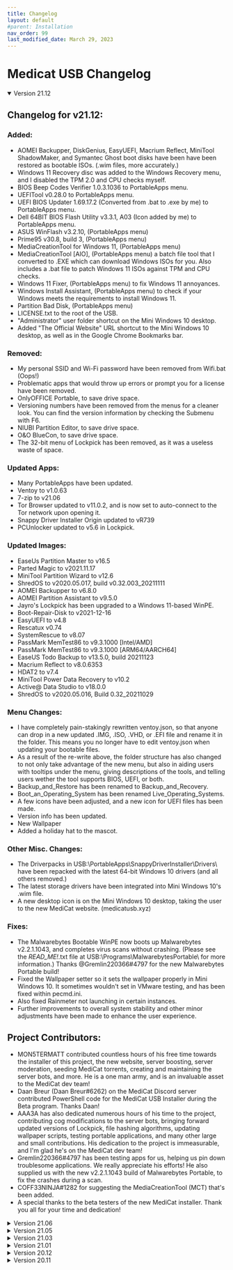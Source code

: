 ```yaml
---
title: Changelog
layout: default
#parent: Installation
nav_order: 99
last_modified_date: March 29, 2023
---
```

# Medicat USB Changelog

<details open markdown="block">
<summary>Version 21.12</summary>

Changelog for v21.12:
---

### Added:
* AOMEI Backupper, DiskGenius, EasyUEFI, Macrium Reflect, MiniTool ShadowMaker, and Symantec Ghost boot disks have been have been restored as bootable ISOs. (.wim files, more accurately.)
* Windows 11 Recovery disc was added to the Windows Recovery menu, and I disabled the TPM 2.0 and CPU checks myself.
* BIOS Beep Codes Verifier 1.0.3.1036 to PortableApps menu.
* UEFITool v0.28.0 to PortableApps menu.
* UEFI BIOS Updater 1.69.17.2 (Converted from .bat to .exe by me) to PortableApps menu.
* Dell 64BIT BIOS Flash Utility v3.3.1, A03 (Icon added by me) to PortableApps menu.
* ASUS WinFlash v3.2.10, (PortableApps menu)
* Prime95 v30.8, build 3, (PortableApps menu)
* MediaCreationTool for Windows 11, (PortableApps menu)
* MediaCreationTool [AIO], (PortableApps menu) a batch file tool that I converted to .EXE which can download Windows ISOs for you. Also includes a .bat file to patch Windows 11 ISOs against TPM and CPU checks.
* Windows 11 Fixer, (PortableApps menu) to fix Windows 11 annoyances.
* Windows Install Assistant, (PortableApps menu) to check if your Windows meets the requirements to install Windows 11.
* Partition Bad Disk, (PortableApps menu)
* LICENSE.txt to the root of the USB.
* "Administrator" user folder shortcut on the Mini Windows 10 desktop.
* Added "The Official Website" URL shortcut to the Mini Windows 10 desktop, as well as in the Google Chrome Bookmarks bar.


### Removed: 
* My personal SSID and Wi-Fi password have been removed from Wifi.bat (Oops!)
* Problematic apps that would throw up errors or prompt you for a license have been removed.
* OnlyOFFICE Portable, to save drive space.
* Versioning numbers have been removed from the menus for a cleaner look. You can find the version information by checking the Submenu with F6.
* NIUBI Partition Editor, to save drive space.
* O&O BlueCon, to save drive space.
* The 32-bit menu of Lockpick has been removed, as it was a useless waste of space.

### Updated Apps:
* Many PortableApps have been updated.
* Ventoy to v1.0.63
* 7-zip to v21.06
* Tor Browser updated to v11.0.2, and is now set to auto-connect to the Tor network upon opening it. 
* Snappy Driver Installer Origin updated to vR739
* PCUnlocker updated to v5.6 in Lockpick.

### Updated Images:
* EaseUs Partition Master to v16.5
* Parted Magic to v2021.11.17
* MiniTool Partition Wizard to v12.6
* ShredOS to v2020.05.017, build v0.32.003_20211111
* AOMEI Backupper to v6.8.0
* AOMEI Partition Assistant to v9.5.0
* Jayro's Lockpick has been upgraded to a Windows 11-based WinPE.
* Boot-Repair-Disk to v2021-12-16
* EasyUEFI to v4.8
* Rescatux v0.74
* SystemRescue to v8.07
* PassMark MemTest86 to v9.3.1000 [Intel/AMD]
* PassMark MemTest86 to v9.3.1000 [ARM64/AARCH64]
* EaseUS Todo Backup to v13.5.0, build 20211123
* Macrium Reflect to v8.0.6353
* HDAT2 to v7.4
* MiniTool Power Data Recovery to v10.2
* Active@ Data Studio to v18.0.0
* ShredOS to v2020.05.016, Build 0.32_20211029

### Menu Changes:
* I have completely pain-stakingly rewritten ventoy.json, so that anyone can drop in a new updated .IMG, .ISO, .VHD, or .EFI file and rename it in the folder. This means you no longer have to edit ventoy.json when updating your bootable files.
* As a result of the re-write above, the folder structure has also changed to not only take advantage of the new menu, but also in aiding users with tooltips under the menu, giving descriptions of the tools, and telling users wether the tool supports BIOS, UEFI, or both.
* Backup_and_Restore has been renamed to Backup_and_Recovery.
* Boot_an_Operating_System has been renamed Live_Operating_Systems.
* A few icons have been adjusted, and a new icon for UEFI files has been made.
* Version info has been updated.
* New Wallpaper
* Added a holiday hat to the mascot.

### Other Misc. Changes:
* The Driverpacks in USB:\PortableApps\SnappyDriverInstaller\Drivers\ have been repacked with the latest 64-bit Windows 10 drivers (and all others removed.)
* The latest storage drivers have been integrated into Mini Windows 10's .wim file.
* A new desktop icon is on the Mini Windows 10 desktop, taking the user to the new MediCat website. (medicatusb.xyz)

### Fixes:
* The Malwarebytes Bootable WinPE now boots up Malwarebytes v2.2.1.1043, and completes virus scans without crashing. (Please see the _READ_ME!_.txt file at USB:\Programs\MalwarebytesPortable\ for more information.) Thanks @Gremlin220366#4797 for the new Malwarebytes Portable build!
* Fixed the Wallpaper setter so it sets the wallpaper properly in Mini Windows 10. It sometimes wouldn't set in VMware testing, and has been fixed within pecmd.ini.
* Also fixed Rainmeter not launching in certain instances.
* Further improvements to overall system stability and other minor adjustments have been made to enhance the user experience.

Project Contributors:
---

* MON5TERMATT contributed countless hours of his free time towards the installer of this project, the new website, server boosting, server moderation, seeding MediCat torrents, creating and maintaining the server bots, and more. He is a one man army, and is an invaluable asset to the MediCat dev team!
* Daan Breur (Daan Breur#6262) on the MediCat Discord server contributed PowerShell code for the MediCat USB Installer during the Beta program. Thanks Daan!
* AAA3A has also dedicated numerous hours of his time to the project, contributing cog modifications to the server bots, bringing forward updated versions of Lockpick, file hashing algorithms, updating wallpaper scripts, testing portable applications, and many other large and small contributions. His dedication to the project is immeasurable, and I'm glad he's on the MediCat dev team!
* Gremlin220366#4797 has been testing apps for us, helping us pin down troublesome applications. We really appreciate his efforts! He also supplied us with the new v2.2.1.1043 build of Malwarebytes Portable, to fix the crashes during a scan.
* COFF33NINJA#1282 for suggesting the MediaCreationTool (MCT) that's been added.
* A special thanks to the beta testers of the new MediCat installer. Thank you all for your time and dedication!
</details>

<details markdown="block">
<summary>Version 21.06</summary>

Changelog for v21.06:
---

### Added:
* Discord Portable has been reinstated and works again. It's a little slow to startup and update itself, etc... but it does work.
* DeepL Translator app in the PortableApps menu, for more fluent and smarter translations.
* WBG Windows Password Reset was added to Jayro's Lockpick by @AAA3A
* @AAA3A created a Startup.bat script that loads anything placed into the Y:\System\Startup\ folder once the desktop loads in. This can be useful for opening a custem application you like, or a notepad document, for example.
* @AAA3A and I have added a custom Wallpaper Changer script to Mini Windows 10. Place your custom background.png into the Y:\System\ directory (Y:\System\background.png) and your custom wallpaper will be set upon the desktop loading in. If you do not have a wallpaper located at Y:\System\background.png, the defaut wallpaper from X:\Windows\Web\Wallpaper\Windows\img0.jpg will be provided for you.
* A Wi-Fi connection generation script was made by @AAA3A, and added to the build. What you do is edit Y:\System\Startup\Wifi.bat with your network's SSID and Password, and switch the "set generation" flag to a capital 'Y'. Run the Wifi.bat, and it will generate you a Wifi.xml file. Then edit the "set generation" flag back to a capital 'N' and save it. Now it will connect to your Wi-Fi network automatically every time you boot up Mini Windows 10.
* MON5TERMATT#9999 on the MediCat USB Official Discord server compiled AAA3A's batch file to an EXE that launches Tor Browser from the PortableApps Menu.
* OnlyOffice Desktop Editor Portable has been added to the PortableApps Menu.
* Many, many, MANY applications have been added to the Start Menu. Be sure to check out the entire thing, it's LOADED with applications now!
* Exported previous MediCat USB wallpapers to the Themes folders, so you can now choose any of the previous MediCat USB wallpapers.
* New icon theme for the PortableApps menu, made by Discord user ijahangard#8048.


### Removed: 
* Extra copy of ShredOS I forgot to remove in the last version.

### Updated Apps:
* Many PortableApps have been updated.
* Ventoy to v1.0.46
* Jayro's Lockpick (the WinPE) was rebuilt by me using WinBuilder.
* Jayro's Lockpick (the application) was updated by @AAA3A.
* Mini Windows 10 was rebuilt from the ground up using Windows 10 Pro v2004 in WinBuilder. This brings many improvements, like better Wi-Fi drivers and trackpad support for HP laptops.
* Malwarebytes Bootable (the WinPE) was rebuilt using WinBuilder.
* Added a craptop of Apps in the Mini Windows 10 Start Menu. Lots to choose from now.


### Updated Images:
~ Rescuezilla to v2.2 [UEFI]
~ Macrium Reflect to v8.0.5994 [UEFI]
~ Mini Windows 10
~ Jayro's Lockpick
~ Malwarebytes Bootable

### Menu Changes:
* Version info has been updated.
* New Wallpaper
* Better spacing adjustments for the F-key buttons at the bottom, since [F7] was added.



### Fixed:
* Better trackpad support in Mini Windows 10, Malwarebytes Bootable, and Jayro's Lockpick.
* Rebuilt Malwarebytes Bootable - When you update the Virus Definitions, make sure you exit the app in the task tray, and re-open it so the new definitions take hold. Otherwise you may BSOD. And on that note, when running a custom scan, make sure you uncheck all 4 boxes on the left side to mitigate your chances of getting a BSOD.
* Further improvements to overall system stability and other minor adjustments have been made to enhance the user experience.
</details>

<details markdown="block">
<summary>Version 21.05</summary>

Changelog for v21.05:
---

### Added:
* The [F6] button's extra GRUB menu has been completely overhauled by GBATemp user @AAA3A, and has collaborated with me to bring you a robust information menu where you can see the changelog, the list of bootable tools, and many other nice additions to the Main Menu.
* The [F7] button switches between the graphics mode and text mode on-the-fly without having to reboot the computer.

### Removed: 
* Portable Discord client - It stopped working with the recent updates, and I'm still trying to figure it out. It will hopefully come back someday... but for now, just use Discord in the Chrome browser.

### Updated Apps:
* Many PortableApps have been updated.
* Ventoy to v1.0.45
* Jayro's Lockpick was updated by @AAA3A

### Updated Images:
* Acronis True Image to v2021 Build 39216 [UEFI]
* EaseUS Partition Master to v15.8 [UEFI]
* AOMEI Backupper to v6.4 [UEFI]
* AOMEI Partition Assistant v9.2.1 [UEFI]
* SystemRescue to v8.03 [UEFI]
* Parted Magic to v2021.05.12 [UEFI]
* EasyUEFI to v4.6.2 [UEFI]
* Acronis Cyber Backup to v12.5 Build 16428 [UEFI]
* HDAT2 to v7.2 AIO [BIOS]
* ShredOS to v2020.05 [UEFI]

### Menu Changes:
* Version info has been updated.
* New wallpaper.
* Moved the MediCat USB versioning info to the top of the menu so it's easier to read, regardless what the wallpaper has going on or the colors used.
* Moved the [MEMDISK] and WIMBOOT tags to the bottom of the main menu, so they're easily visible when they're active.

### Fixed:
* Rebuilt Malwarebytes Bootable - When running a custom scan, uncheck all 4 boxes and you won't get the BSOD.
* Further improvements to overall system stability and other minor adjustments have been made to enhance the user experience.
</details>

<details markdown="block">
<summary>Version 21.03</summary>

Changelog for v21.03:
---

### Added:
* PassMark Memtest86 Pro v9.0 for [ARM64/AARCH64] [UEFI]: Since Ventoy added ARM64/AARCH64 support, I figured it couldn't hurt to add this version for people with ARM64 hardware. Though I don't have any ARM64 computers myself, so it's completely untested by me. Any feedback of it working or not is greatly appreciated.

### Removed: 
* Replaced MiniTool Partition Wizard with AOMEI Partition Assistant, as MiniTool wouldn't launch under WinPE. Please Note: When you launch AOMEI Partition Assistant, it changes the screen resolution to 1024x768, and I'm not sure how to stop it from doing that. It's just a harmless side effect we'll have to live with for now.

### Apps:
* Many PortableApps have been updated.
* Ventoy to v1.0.38
* Wabbitemu's TI-83 Plus OS has been upgraded from v1.13 to v1.19 of the OS.

### Updated Images:
* Acronis True Image to v2021 Build 39184 [UEFI] (Huge bug-fix version.)
* EaseUS Todo Backup to v 13.5.0 [UEFI]
* AOMEI Backupper to v6.4 [UEFI]
* NIUBI Partition Editor to v7.4.1 [UEFI]
* Symantec Ghost x64 to v12.0.0.11331 [UEFI]
* SystemRescue to v8.01 [UEFI]
* O&O BlueCon to v18.0.8088 [UEFI]
* Parted Magic to v2021.02.28 [UEFI]
* EasyUEFI to v4.5.1 [UEFI]
* PassMark Memtest86 Pro to v9.0 stable [UEFI]
* BootIt Bare Metal to v1.70 [BIOS]

### Menu Changes:
* Version info has been updated.
* New wallpaper.

### Fixed:
* Edited Lang.ini in the boot.wim of "MiniTool Power Data Recovery v9.2" from Spanish (Language=58) to English (Language=31), so it now boots in English.
* Returned Malwarebytes Bootable to the 2018 WinPE, as scans were unable to be finished by the 2016 WinPE in the v12.01 release.
* Set the "BootIt Bare Metal v1.70" ISO  under the "auto_memdisk" section of ventoy.json, so it just boots properly with the press of the ENTER button.
* Further improvements to overall system stability and other minor adjustments have been made to enhance the user experience.
</details>

<details markdown="block">
<summary>Version 21.01</summary>

Changelog for v21.01:
---

### Added:
* If MediCat VHD (New project!) is added to a MediCat USB drive, it will automatically generate a folder for it on the Main Menu. From within that VHD folder, you can launch MediCat VHD, and it runs a full Windows 10 installation on your computer. It is far less limiting than Mini Windows 10. MediCat VHD must be downloaded separately, and is 20GB in size. So a 64GB MediCat USB flash drive is the minimum requirement to have them together. MediCat VHD will of course work alone on it's own 32GB USB drive.
* Simple Vhd Manager v1.4 added to the PortableApps menu.
* Mouse cursors no longer look ugly in Mini Windows 10, I added the Cursors folder to C:\Windows to resolve this.
* Memtest86+ v5.31 Beta has been added as a BIOS-bootable Memory tester. This was added because Memtest86 v9.0 is UEFI-only, so now there's a memory tester for each boot mode. Memtest86+ v5.31 Beta has been added to the auto-MEMDISK list, and is transparent to the user. It also adds a nice Shutdown/Restart/Exit menu when exiting the app.
* WinNc v9.7.0.0 added to PortableApps menu. It's a modern, feature-rich tabbed file explorer with a nice Windows 10 interface.
* RS RAID Retrieve v1.3 added to PortableApps menu. Handles reassembling corrupted RAID arrays.

### Removed: 
* TeamViewer has been replaced by AnyDesk. Mostly for compatibility reasons and ease-of-use, but also because TeamViewer just flat-out SUCKS by comparison.

### Updated:
* Many PortableApps have been updated.
* Ventoy to v1.0.33 <-- (Bug fix version mostly, but adds persistence for Kali and Clonezilla, as well as adding support for Linux VHD files from different bootloaders such as rEFInd, GRUB2, Systemd-boot, and GRUB4DOS.)
* Mini Windows 10 was run through NTLite to enable Dark Mode, and use small taskbar icons to maximize available screen space. Boot.wim was also recompressed and made a tiny bit smaller.
* Edited the Windows 10 & Windows 8.1 recovery disc titles by adding "+MS DaRT" at the end, so people know they include the useful MS DaRT utilities.
* Google Chrome Portable x64 to v 88.0.4324.104
* HDAT2 to v7.1 [BIOS]
* Parted Magic to v2020.12.25 [UEFI]
* SystemRescue to v7.02 Beta 005 [UEFI]
* AOMEI Backupper to v6.3.0 [UEFI]
* AOMEI Partition Assistant to v9.1 [UEFI]
* NIUBI Partition Editor to v7.4 [UEFI]
* Acronis TrueImage to v2021 Build 35860 [UEFI]
* EaseUS Partition Master to v15.5 [UEFI]
* Macrium Reflect to v7.3.5550 [UEFI]
* MiniTool Partition Wizard to v12.3 [UEFI]
* MiniTool ShadowMaker to v3.6 [UEFI]
* MiniTool Power Data Recovery to v9.2 [UEFI]
* PassMark MemTest86 to v9.0 Beta 2 [UEFI]

### Menu Changes:
* Version info has been updated.
* Removed the holiday hat.
* Adjusted my signature to look proper on 1920x1080 resolutions or less, up from 1366x768.
* New wallpaper, since the holidays are over.

### Fixed:
* The Microsoft .NET regressions have been fixed, apparently the "assembly" folder accidentally got removed before the v20.12 release.
* Fixed an issue where Portable 7-Zip v20.02 alpha was being detected as v19.00 Rev 2, and now won't be asked to upgrade when updating the other PortableApps (unless a legit newer version comes out).
* Further improvements to overall system stability and other minor adjustments have been made to enhance the user experience.
</details>

<details markdown="block">
<summary>Version 20.12</summary>

Changelog for v20.12:
---

### Added:
* Discord Portable has been added to the PortableApps menu. You can now keep in touch with friends and family alike! (And it auto-updates itself upon launch!)
* BootIt Bare Metal v1.69 [BIOS] added to the Boot_Repair directory.
* My newest standalone creation "Jayro's Lockpick" is joining MediCat USB! It takes every Password Reset boot disk for resetting Windows user accounts and combines them all into one simple and easy to use WinPE boot disc. You're presented with a simple menu, with all the best password reset tools at your disposal once it's fully booted. Note: "Passcape Reset Windows Password" is packaged a little differently, so it takes longer to load than the rest... Please be patient with it.
* Easy Translator to PortableApps menu, Accessibility section.

### Removed: 
* AOMEI Backupper PortableApp. It was redundant to the bootable WinPE version already on the USB. That's an additional 500+MB of disk space reclaimed.
* "PCUnlocker", "Passcape Reset Windows Password", and "Active@ Password Changer" were all removed in favor of "Jayro's Lockpick", as mentioned above. They all reside in there now.

### Updated:
* Ventoy to v1.0.30 <-- Added Password protection plugin.
* ShredOS is now password-protected as a safeguard, to prevent accidental launches. The password is "medicat" but without the quotes, and all lowercase letters. The password is shown on the menu entry itself, but you need to be set to 640x480 resolution or higher to read it. (Press [F5] to change screen resolutions)
* Minimum memory requirements have been reduced at the bottom of this changelog, to better reflect the memory needs of the included WinPE WIM files. Minimum RAM requirements below has dropped from 3GB down to 2GB, but you'll still want 4GB or more for comfortable usage. Luckily most modern PCs and laptops come with no less than 4GB these days.
* I actually downgraded the 2018 Malwarebytes Bootable WinPE to a 2016 version for added stability, it boots up WAY faster, uses much less RAM, and has a smaller file size. This older version is only temporary, until I have the time to build a proper one that's more up to date.
* New driverpacks for Snappy Driver Installer, and the driverpacks have been reoptimized by me from 2.48GB, down to just 638MB. Removing all the useless drivers for NT x86+x64, XP x86+x64, Vista x86+x64, 7 x86+x64, 8 x86+x64, 8.1 x86+x64 and 10 x86 cleaned up a bit more disk space for us, keeping just the 10 x64 drivers. They are still located at /PortableApps/Snappy Driver Installer/Drivers if you need to edit them further.
* I ran Mini Windows 10 through NTLite for a few settings changes and optimizations.
* Malwarebytes virus definitions to v2020.12.21.01
* Macrium Reflect to v7.3.5365 [UEFI]
* Replaced "Active@ Boot Disk" with "Active@ Data Studio" because it has more to offer, and updated it to  v17.0.0 [UEFI]
* Acronis True Image to v2021 build 34340 [UEFI]
* Acronis Cyber Backup to v12.5 Build 16386 [UEFI]
* Acronis Disk Director 12.5 build 163 [UEFI] is now the English version. Thanks to @Chansm on GBAtemp for the heads-up!
* EaseUS Partition Master to v15.0 [UEFI]
* NIUBI Partition Editor to v7.3.7 [UEFI]
* Rescuezilla to v2.1 64bit [UEFI] (groovy 20.10 version)
* Windows 10 Recovery disc updated to v10.0.19041.572 (Still includes MS DaRT)
* Windows 8.1 Recovery disc updated to include MS DaRT.

### Menu Changes:
* Version info has been updated.
* Changed the color of the F-keys to black, as the white blended into the light background.
* Added a cool drop-shadow to my name at the bottom.
* Squashed a bug in the 2016 Malwarebytes WinPE, where the Malwarebytes Web Access Control driver was causing issues when launching Malwarebytes Portable. The log file told me the exact file was X:\Windows\System32\drivers\mwac.sys, apparently. It's been removed, and I haven't had any more issues opening the app.
* Changed the NVMe drive logo to match the logo on front page of the MediCat USB thread on the forum.

### Fixed:
* Moved O&O BlueCon to the "Boot_an_Operating_System" folder where it fits in better, since it's a WinPE toolbox.
* Further improvements to overall system stability and other minor adjustments have been made to enhance the user experience.
</details>

<details markdown="block">
<summary>Version 20.11</summary>

Changelog for v20.11:
---

Added:
* Dual-mode "Boot Conf Replace" plugin has been added to of ventoy.json, so you can override the Linux config files with your own, instead of having to rebuild the ISO each time you update. The default example script was pasted in, and can be edited to your liking. I left it intact so it can be used as a reference. Read this to know more: https://www.ventoy.net/en/plugin_bootconf_replace.html
* "Persistence" plugin has been added to ventoy.json, so you can have persistence files going to your bootable Linux distros. The default example script was pasted in, and can be edited to your liking. I left it intact so it can be used as a reference. Read this to know more: https://www.ventoy.net/en/plugin_persistence.html
* "Injection" plugin has been added to ventoy.json, so you can inject some files (e.g. drivers/scripts, etc) into the runtime envrioment after boot.
  For Windows, that's the WinPE envrioment. For Linux, that's the initramfs envrioment. The default example script was pasted in, and can be edited to your liking. I left it intact so it can be used as a reference. Read this to know more: https://www.ventoy.net/en/plugin_injection.html
* "Auto Install" plugin has been added to ventoy.json, so you can use a setup script like "windows_unattended1.xml" or "ubuntu_server.seed" for example, instead of having to rebuild the ISO each time you update. The default example script was pasted in, and can be edited to your liking. I left it intact so it can be used as a reference. Read this to know more: https://www.ventoy.net/en/plugin_autoinstall.html
* "Linux vDisk Boot" plugin has been added to ventoy_grub.cfg, so you can use the F6 GRUB menu to boot your fixed-size Linux disk file. (VHD, VDI, and RAW formats are supported. VHDX and dynamic disks are not supported.). The default example script was pasted in, and can be edited to your liking. I left it intact so it can be used as a reference. Read this to know more: https://www.ventoy.net/en/plugin_vtoyboot.html
* "DUD (Driver Update Disk)" Plugin has been added to ventoy.json. Some linux distros provide a DUD mechanism. Give a Driver Update Disk image file and set some boot option during boot. Then the driver can be installed before disk scan. And hardware manufacturers generally also provide DUD images that conform to the corresponding distro requirement. The default example script was pasted in, and can be edited to your liking. I left it intact so it can be used as a reference. Read this to know more: https://www.ventoy.net/en/plugin_dud.html
* Active Password Changer Ultimate v11.0 [UEFI] added to the Password Removal folder.
* Acronis Disk Director v12.5 [UEFI] added to the Partition Tools folder.
* Active UNERASER v16.0.2 [UEFI] added to the Partition Tools folder.
* ShredOS v20200418 [UEFI] added to the Partition Tools folder.

Removed: 
* Many outdated and redundant apps in the Start Menu (Programs folder on the USB) were removed, due to already being in my PortableApps menu, and some were flat-out MOVED to the PortableApps menu for better accessibility. This shaved off a few hundred Megabytes.
* DBAN v2.3.0 ==> It has been replaced by it's successor ShredOS v20200418, which can boot from UEFI.

Updated:
* Ventoy to v1.0.29
* Malwarebytes virus definitions to v2020.11.22.05
* EasyUEFI to v4.5 [UEFI]
* Macrium Reflect to v7.3.5321 [UEFI]
* DiskGenius to v5.3.0.1066 [UEFI]
* AOMEI Backupper to v6.2.0 [UEFI]
* AOMEI Partition Assistant to v9.0 [UEFI]
* MiniTool Power Data Recovery to v9.1.1 [UEFI]
* SystemRescue to v7.0.1 [UEFI]
* You no longer have to mess with partition resizing! Just create a Ventoy-bootable USB using Ventoy2Disk, format the USB to NTFS, and then unzip the .001 file to the root of the drive. That's it!

Menu Changes:
* New square-shaped icons have been added, with rounded corners.
* Added { "VTOY_TREE_VIEW_MENU_STYLE": "1" } to the ventoy.json file, which gets rid of the [DIR] tabs and ISO file sizes. Looks much cleaner.
* Made the arrows on the Main Menu match Ventoy's arrows.
* Made new icons for all the .ISO, .WIM, and .EFI files in each menu. (Took about 5 hours of repetitive work.) Lots of unused icons in there as well for you to use if you'd like. Many of them are operating system icons.
* Moved MediCat USB version info to the bottom left corner.
* Re-made the MemTest86 icon. It looked like trash, and now isn't a blurry pixelated mess anymore. The pins have defined gold theeth, the chips are more defined, and has more refined edges.
* Added in a "back" button icon called vtoyret.png, thanks to Longpanda's advice. (@Ventoy on GBAtemp)
* New icon dock for the F1 through F6 keys, with icons. Many hours of testing and experimenting went into this major change, but it finally scales well with all resolutions without over-crowding and overlapping each other, even at 640x480.
* All these cool changes required a new badass wallpaper.

Fixed:
* You can now have spaces in your bootable ISO/WIM/EFI filenames.
* Further improvements to overall system stability and other minor adjustments have been made to enhance the user experience.
</details>